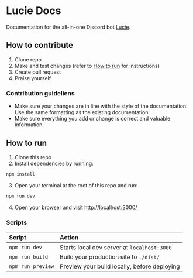 # Lucie Docs

Documentation for the all-in-one Discord bot [Lucie](https://lucie.gg/).

## How to contribute

1. Clone repo
2. Make and test changes (refer to [How to run](#how-to-run) for instructions)
3. Create pull request
4. Praise yourself

### Contribution guideliens

- Make sure your changes are in line with the style of the documentation. Use the same formatting as the existing documentation.
- Make sure everything you add or change is correct and valuable information.

## How to run

1. Clone this repo
2. Install dependencies by running:

```bash
npm install
```

3. Open your terminal at the root of this repo and run:

```bash
npm run dev
```

4. Open your browser and visit <http://localhost:3000/>

### Scripts

| Script | Action |
| :-- | :-- |
| `npm run dev` | Starts local dev server at `localhost:3000` |
| `npm run build` | Build your production site to `./dist/` |
| `npm run preview` | Preview your build locally, before deploying |
